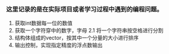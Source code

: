 ### 这里记录的是在实际项目或者学习过程中遇到的编程问题。
1. 获取int数据每一位的数值
2. 获取一个字符穿中的数字，字母
	2.1 将一个字符串按空格进行分割
3. 结构体组成的vector，按其中一个分量的大小进行排序
4. 输出控制，实现指定精度的浮点数输出